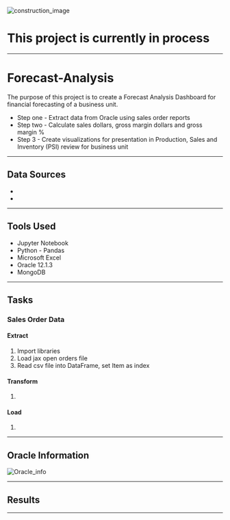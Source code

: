 ![construction_image](https://image.shutterstock.com/image-vector/abstract-under-construction-background-vector-260nw-79895734.jpg)

# This project is currently in process

---
# Forecast-Analysis
The purpose of this project is to create a Forecast Analysis Dashboard for financial forecasting of a business unit.  

* Step one - Extract data from Oracle using sales order reports
* Step two - Calculate sales dollars, gross margin dollars and gross margin %
* Step 3 - Create visualizations for presentation in Production, Sales and Inventory (PSI) review for business unit

---
## Data Sources
*
*

---
## Tools Used
* Jupyter Notebook
* Python - Pandas
* Microsoft Excel
* Oracle 12.1.3
* MongoDB

---
## Tasks
### Sales Order Data
#### Extract
1.  Import libraries
2.  Load jax open orders file
3.  Read csv file into DataFrame, set Item as index


#### Transform
1.  

#### Load
1.

---
## Oracle Information

![Oracle_info](https://user-images.githubusercontent.com/64673015/104372260-99d43f80-54e5-11eb-92f3-a0254e50a4b7.PNG)

---
## Results


---

